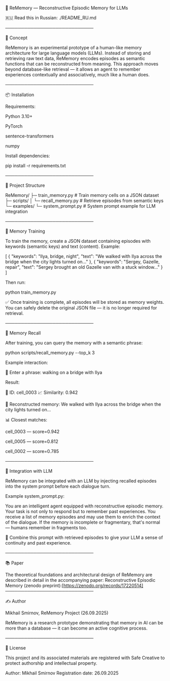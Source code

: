 🧠 ReMemory — Reconstructive Episodic Memory for LLMs

🇷🇺 Read this in Russian: ./README_RU.md

────────────────────────────

📌 Concept

ReMemory is an experimental prototype of a human-like memory architecture for large language models (LLMs).
Instead of storing and retrieving raw text data, ReMemory encodes episodes as semantic functions that can be reconstructed from meaning.
This approach moves beyond database-like retrieval — it allows an agent to remember experiences contextually and associatively, much like a human does.

────────────────────────────

📦 Installation

Requirements:

Python 3.10+

PyTorch

sentence-transformers

numpy

Install dependencies:

pip install -r requirements.txt

────────────────────────────

📁 Project Structure

ReMemory/
├─ train_memory.py # Train memory cells on a JSON dataset
├─ scripts/
│ └─ recall_memory.py # Retrieve episodes from semantic keys
└─ examples/
└─ system_prompt.py # System prompt example for LLM integration

────────────────────────────

🧠 Memory Training

To train the memory, create a JSON dataset containing episodes with keywords (semantic keys) and text (content). Example:

[
{
"keywords": "Ilya, bridge, night",
"text": "We walked with Ilya across the bridge when the city lights turned on..."
},
{
"keywords": "Sergey, Gazelle, repair",
"text": "Sergey brought an old Gazelle van with a stuck window..."
}
]

Then run:

python train_memory.py

✅ Once training is complete, all episodes will be stored as memory weights.
You can safely delete the original JSON file — it is no longer required for retrieval.

────────────────────────────

🔎 Memory Recall

After training, you can query the memory with a semantic phrase:

python scripts/recall_memory.py --top_k 3

Example interaction:

🔎 Enter a phrase: walking on a bridge with Ilya

Result:

📁 ID: cell_0003
📈 Similarity: 0.942

🧠 Reconstructed memory:
We walked with Ilya across the bridge when the city lights turned on...

📊 Closest matches:

cell_0003 — score=0.942

cell_0005 — score=0.812

cell_0002 — score=0.785

────────────────────────────

🤖 Integration with LLM

ReMemory can be integrated with an LLM by injecting recalled episodes into the system prompt before each dialogue turn.

Example system_prompt.py:

You are an intelligent agent equipped with reconstructive episodic memory.
Your task is not only to respond but to remember past experiences.
You receive a list of memory episodes and may use them to enrich the context of the dialogue.
If the memory is incomplete or fragmentary, that's normal — humans remember in fragments too.

📌 Combine this prompt with retrieved episodes to give your LLM a sense of continuity and past experience.

────────────────────────────

📚 Paper

The theoretical foundations and architectural design of ReMemory are described in detail in the accompanying paper:
Reconstructive Episodic Memory (zenodo preprint):[https://zenodo.org/records/17220514]
────────────────────────────

✍️ Author

Mikhail Smirnov, ReMemory Project (26.09.2025)

ReMemory is a research prototype demonstrating that memory in AI can be more than a database — it can become an active cognitive process.

────────────────────────────

📜 License

This project and its associated materials are registered with Safe Creative to protect authorship and intellectual property.

Author: Mikhail Smirnov
Registration date: 26.09.2025
